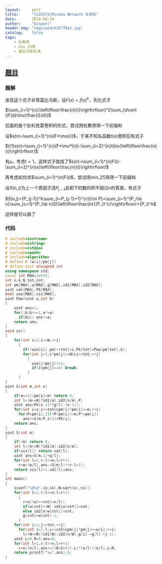 ```yaml
---
layout:		post
title:		"[LOJ572]Misaka Network 与求和"
date:		2019-04-19
author:		"Dispwnl"
header-img:	"img/used/63577042.jpg"
catalog:	false
tags:
    - 杜教筛
    - min_25筛
    - 莫比乌斯反演
---
```


## [题目](<https://loj.ac/problem/572>)

### 题解

发现这个式子非常莫比乌斯，设$F(x)=f(x)^k​$，先化式子

$\sum_{i=1}^{n}{\left\lfloor\frac{n}{i}\right\rfloor}^2\sum_{d\vert i}F(d)\mu(\frac{i}{d})​$

后面的是个狄利克雷卷积的形式，尝试用杜教筛筛一下前缀和

设$s(n)=\sum_{i=1}^{n}(F*\mu)(i)​$，于某不知名函数$t(x)​$卷积后有式子

$t(1)s(n)=\sum_{i=1}^{n}(F*\mu*t)(i)-\sum_{i=2}^{n}t(i)s(\left\lfloor\frac{n}{i}\right\rfloor)​$

有$\mu​$，考虑$t=1​$，这样式子就成了$s(n)=\sum_{i=1}^{n}F(i)-\sum_{i=2}^{n}s(\left\lfloor\frac{n}{i}\right\rfloor)​$

再考虑如何求$\sum_{i=1}^{n}F(i)$，尝试用min_25筛筛一下前缀和

设$S(n,j)$为上一个质因子选$P_{j-1}$且剩下的数的积不超过$n$的答案，有式子

$S(n,j)={P_{j-1}}^k\sum_{i=P_{j-1}+1}^{n}[i\in P]+\sum_{i=1}^{P_i\le n}\sum_{c=1}^{P_i\le n}S(\left\lfloor\frac{n}{{P_i}^c}\right\rfloor)+{P_i}^k$

这样就可以搞了

### 代码

```c++
# include<iostream>
# include<cstring>
# include<cstdio>
# include<cmath>
# include<algorithm>
# define W (w[i]/pm[j])
# define uint unsigned int
using namespace std;
const int MAX=2e5+5;
int n,k,N,tot,cnt;
int pm[MAX],w[MAX],g[MAX],id1[MAX],id2[MAX];
uint val[MAX],Pk[MAX];
bool use[MAX],vis[MAX];
uint Pow(uint a,int b)
{
	uint ans=1;
	for(;b;b>>=1,a*=a)
	  if(b&1) ans*=a;
	return ans;
}
void ss()
{
	for(int i=2;i<=N;++i)
	  {
	  	if(!use[i]) pm[++tot]=i,Pk[tot]=Pow(pm[tot],k);
	  	for(int j=1;i*pm[j]<=N&&j<=tot;++j)
	  	  {
	  	  	use[i*pm[j]]=1;
	  	  	if(i%pm[j]==0) break;
		  }
	  }
}
uint S(int m,int x)
{
	if(m<=1||pm[x]>m) return 0;
	int l=(m<=N)?id1[m]:id2[n/m],P;
	uint ans=Pk[x-1]*(g[l]-(x-1));
	for(int i=x;i<=tot&&pm[i]*pm[i]<=m;++i)
	  for(P=pm[i];1ll*P*pm[i]<=m;P*=pm[i])
	    ans+=S(m/P,i+1)+Pk[i];
	return ans;
}
uint S(int m)
{
	if(!m) return 0;
	int l=(m<=N)?id1[m]:id2[n/m];
	if(vis[l]) return val[l];
	uint ans=S(m,1)+g[l];
	for(int l=2,r;l<=m;l=r+1)
	  r=m/(m/l),ans-=S(m/l)*(r-l+1);
	return vis[l]=1,val[l]=ans;
}
int main()
{
	scanf("%d%d",&n,&k),N=sqrt(n),ss();
	for(int l=1,r;l<=n;l=r+1)
	  {
	  	r=n/(w[++cnt]=n/l);
	  	if(w[cnt]<=N) id1[w[cnt]]=cnt;
	  	else id2[n/w[cnt]]=cnt;
	  	g[cnt]=w[cnt]-1;
	  }
	for(int j=1;j<=tot;++j)
	  for(int i=1,l;i<=cnt&&pm[j]*pm[j]<=w[i];++i)
	    l=(W<=N)?id1[W]:id2[n/W],g[i]-=g[l]-(j-1);
	uint L=0,R=0,ans=0;
	for(int l=1,r;l<=n;l=r+1)
	  r=n/(n/l),ans+=((R=S(r))-L)*(n/l)*(n/l),L=R;
	return printf("%u",ans),0;
}
```

